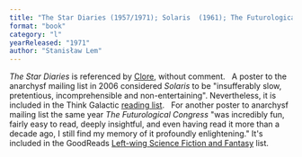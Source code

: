 ```yaml
---
title: "The Star Diaries (1957/1971); Solaris  (1961); The Futurological Congress (1971)"
format: "book"
category: "l"
yearReleased: "1971"
author: "Stanisław Lem"
---
```

_The Star Diaries_ is referenced by <a href="http://www.infoshop.org/inews/article.php?story=20070323160132363"> Clore</a>, without comment.
 
A poster to the anarchysf mailing list in  2006 considered _Solaris_ to be "insufferably slow, pretentious,  incomprehensible and non-entertaining". Nevertheless, it is included in the  Think Galactic <a href="http://thinkgalactic.org/reading-lists/by-author/"> reading list</a>.
 
For another poster to anarchysf mailing list  the same year _The Futurological Congress_ "was incredibly fun, fairly easy  to read, deeply insightful, and even having read it more than a decade ago, I  still find my memory of it profoundly enlightening." It's included in the  GoodReads <a href="https://www.goodreads.com/list/show/10642.Left_wing_Science_Fiction_and_Fantasy?page=1"> Left-wing Science Fiction and Fantasy</a> list.
 
